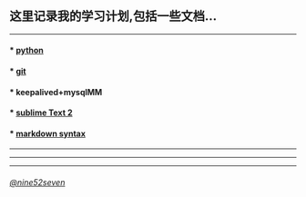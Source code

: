 ## 这里记录我的学习计划,包括一些文档...
---

#### * [python](https://github.com/chaing/Learning/blob/master/python.md)
   
#### * [git](https://github.com/chaing/Learning/blob/master/git.md)
 
#### * keepalived+mysqlMM

#### * [sublime Text 2](https://github.com/chaing/Learning/blob/master/SublimeText2.md)

#### * [markdown syntax](https://github.com/chaing/Learning/blob/master/markdown.md)

---
---
----

###### [@nine52seven](https://twitter.com/nine52seven)